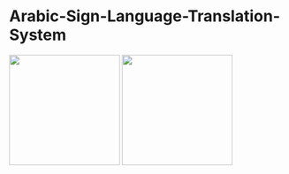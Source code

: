 # Arabic-Sign-Language-Translation-System
<img src="https://user-images.githubusercontent.com/16438786/37049030-5185c0a8-2178-11e8-8c1f-61a7ac00fa6c.png" width=200/>
<img src="https://user-images.githubusercontent.com/16438786/37049038-53fe41c0-2178-11e8-960d-b4546af988d4.jpg" width=200/>

